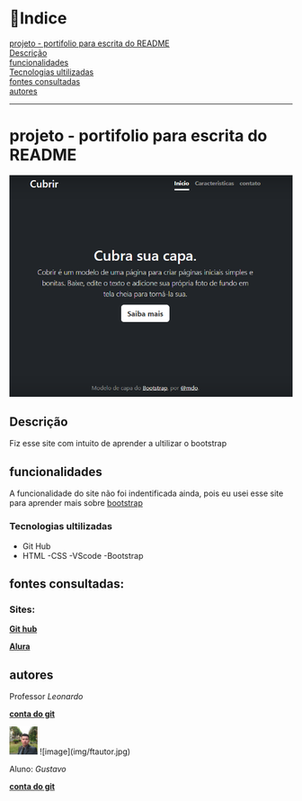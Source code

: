 # 📂Indice

[projeto - portifolio para escrita do README](#projeto---portifolio-para-escrita-do-readme)  
[Descrição](#descri%C3%A7%C3%A3o)  
[funcionalidades](#funcionalidades)  
[Tecnologias ultilizadas](#tecnologias-ultilizadas)  
[fontes consultadas](#fontes-consultadas)  
[autores](#autores) 

---

# projeto - portifolio para escrita do README
![image](img/capa.png)

## Descrição
Fiz esse site com intuito de aprender a ultilizar o bootstrap

## funcionalidades  

A funcionalidade do site não foi indentificada ainda, pois eu usei esse site para aprender mais sobre [bootstrap](https://www.alura.com.br/artigos/bootstrap)

### Tecnologias ultilizadas

* Git Hub
* HTML
-CSS
-VScode
-Bootstrap

## fontes consultadas:

### Sites:

[**Git hub**](https://gist.github.com/lohhans/f8da0b147550df3f96914d3797e9fb89)  

[**Alura**](https://www.alura.com.br/artigos/escrever-bom-readme)

## autores

Professor *Leonardo*  

[**conta do git**](https://github.com/LeonardoRochaMarista)  

<img src="img/ftautor.jpg" width="50px">
![image](img/ftautor.jpg)  

Aluno: *Gustavo*

[**conta do git**](https://github.com/foxymplayer)
